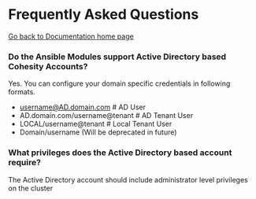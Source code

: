 # Frequently Asked Questions

[Go back to Documentation home page ](../README.md)

### Do the Ansible Modules support Active Directory based Cohesity Accounts?
Yes.  You can configure your domain specific credentials in following formats.
- username@AD.domain.com        # AD User
- AD.domain.com/username@tenant # AD Tenant User
- LOCAL/username@tenant         # Local Tenant User
- Domain/username (Will be deprecated in future)

### What privileges does the Active Directory based account require?
The Active Directory account should include administrator level privileges on the cluster

